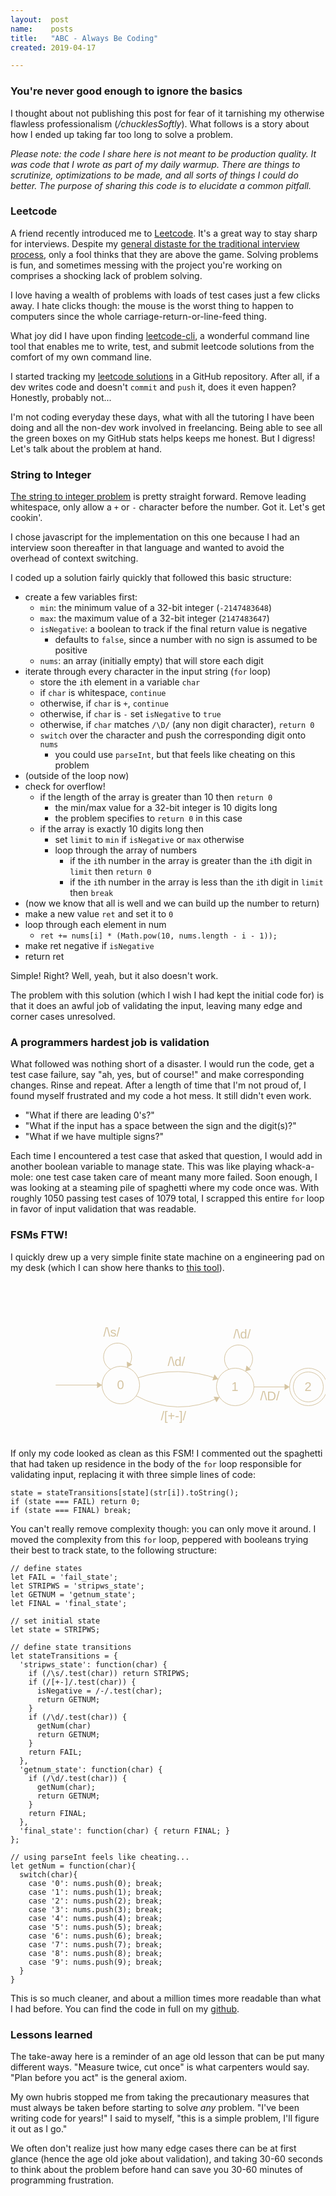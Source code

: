 ```yaml
---
layout:  post
name:    posts
title:   "ABC - Always Be Coding"
created: 2019-04-17

---
```


### You're never good enough to ignore the basics

I thought about not publishing this post for fear of it tarnishing my otherwise
flawless professionalism (<i>/chucklesSoftly</i>). What follows is a story about
how I ended up taking far too long to solve a problem.

<i>Please note: the code I share here is not meant to be production quality. It
was code that I wrote as part of my daily warmup. There are things to
scrutinize, optimizations to be made, and all sorts of things I could do better.
The purpose of sharing this code is to elucidate a common pitfall.</i>

### Leetcode

A friend recently introduced me to [Leetcode](https://leetcode.com/). It's a
great way to stay sharp for interviews. Despite my [general distaste for the
traditional interview
process](https://twitter.com/mxcl/status/608682016205344768), only a fool thinks
that they are above the game. Solving problems is fun, and sometimes messing
with the project you're working on comprises a shocking lack of problem solving.

I love having a wealth of problems with loads of test cases just a few clicks
away. I hate clicks though: the mouse is the worst thing to happen to computers
since the whole carriage-return-or-line-feed thing.

What joy did I have upon finding
[leetcode-cli](https://github.com/skygragon/leetcode-cli), a wonderful command
line tool that enables me to write, test, and submit leetcode solutions from the
comfort of my own command line.

I started tracking my [leetcode
solutions](https://github.com/ethorne/leetcode-solutions) in a GitHub
repository. After all, if a dev writes code and doesn't `commit` and `push` it,
does it even happen? Honestly, probably not...

I'm not coding everyday these days, what with all the tutoring I have been doing
and all the non-dev work involved in freelancing. Being able to see all the
green boxes on my GitHub stats helps keeps me honest. But I digress! Let's talk
about the problem at hand.

### String to Integer
[The string to integer
problem](https://leetcode.com/problems/string-to-integer-atoi/description/) is
pretty straight forward. Remove leading whitespace, only allow a `+` or `-`
character before the number. Got it. Let's get cookin'.

I chose javascript for the implementation on this one because I had an
interview soon thereafter in that language and wanted to avoid the overhead of
context switching.

I coded up a solution fairly quickly that followed this basic structure:
- create a few variables first:
  - `min`: the minimum value of a 32-bit integer (`-2147483648`)
  - `max`: the maximum value of a 32-bit integer (`2147483647`)
  - `isNegative`: a boolean to track if the final return value is negative
    - defaults to `false`, since a number with no sign is assumed to be positive
  - `nums`: an array (initially empty) that will store each digit
- iterate through every character in the input string (`for` loop)
  - store the `i`th element in a variable `char`
  - if `char` is whitespace, `continue`
  - otherwise, if `char` is `+`, `continue`
  - otherwise, if `char` is `-` set `isNegative` to `true`
  - otherwise, if `char` matches `/\D/` (any non digit character), `return 0`
  - `switch` over the character and push the corresponding digit onto `nums`
    - you could use `parseInt`, but that feels like cheating on this problem
- (outside of the loop now)
- check for overflow!
  - if the length of the array is greater than 10 then `return 0`
    - the min/max value for a 32-bit integer is 10 digits long
    - the problem specifies to `return 0` in this case
  - if the array is exactly 10 digits long then
    - set `limit` to `min` if `isNegative` or `max` otherwise
    - loop through the array of numbers
      - if the `i`th number in the array is greater than the `i`th digit in
        `limit` then `return 0`
      - if the `i`th number in the array is less than the `i`th digit in `limit`
        then `break`
- (now we know that all is well and we can build up the number to return)
- make a new value `ret` and set it to `0`
- loop through each element in num
  - `ret += nums[i] * (Math.pow(10, nums.length - i - 1));`
- make ret negative if `isNegative`
- return ret


Simple! Right? Well, yeah, but it also doesn't work.

The problem with this solution (which I wish I had kept the initial code for) is
that it does an awful job of validating the input, leaving many edge and corner
cases unresolved.

### A programmers hardest job is validation

What followed was nothing short of a disaster. I would run the code, get a test
case failure, say "ah, yes, but of course!" and make corresponding changes.
Rinse and repeat.  After a length of time that I'm not proud of, I found myself
frustrated and my code a hot mess. It still didn't even work.

- "What if there are leading 0's?"
- "What if the input has a space between the sign and the digit(s)?"
- "What if we have multiple signs?"

Each time I encountered a test case that asked that question, I would add in
another boolean variable to manage state. This was like playing whack-a-mole:
one test case taken care of meant many more failed. Soon enough, I was looking
at a steaming pile of spaghetti where my code once was. With roughly 1050
passing test cases of 1079 total, I scrapped this entire `for` loop in favor of
input validation that was readable.


### FSMs FTW!
I quickly drew up a very simple finite state machine on a engineering pad on my
desk (which I can show here thanks to [this tool](http://madebyevan.com/fsm/)).

<svg width="600" height="300" version="1.1" xmlns="http://www.w3.org/2000/svg">
<ellipse stroke="#d5c4a1" stroke-width="1" fill="none" cx="176.5" cy="165.5" rx="30" ry="30"/>
<text fill="#d5c4a1" x="170.5" y="171.5" font-family="Helvetica" font-size="20">0</text>
<ellipse stroke="#d5c4a1" stroke-width="1" fill="none" cx="359.5" cy="168.5" rx="30" ry="30"/>
<text fill="#d5c4a1" x="353.5" y="174.5" font-family="Helvetica" font-size="20">1</text>
<ellipse stroke="#d5c4a1" stroke-width="1" fill="none" cx="476.5" cy="168.5" rx="30" ry="30"/>
<text fill="#d5c4a1" x="470.5" y="174.5" font-family="Helvetica" font-size="20">2</text>
<ellipse stroke="#d5c4a1" stroke-width="1" fill="none" cx="476.5" cy="168.5" rx="24" ry="24"/>
<path stroke="#d5c4a1" stroke-width="1" fill="none" d="M 334.437,184.886 A 141.853,141.853 0 0 1 201.012,182.699"/>
<polygon fill="#d5c4a1" stroke-width="1" points="334.437,184.886 325.038,184.082 329.596,192.983"/>
<text fill="#d5c4a1" x="240.5" y="221.5" font-family="Helvetica" font-size="20">/[+-]/</text>
<path stroke="#d5c4a1" stroke-width="1" fill="none" d="M 204.12,153.866 A 193.512,193.512 0 0 1 332.277,155.967"/>
<polygon fill="#d5c4a1" stroke-width="1" points="332.277,155.967 326.505,148.504 323.039,157.884"/>
<text fill="#d5c4a1" x="251.5" y="134.5" font-family="Helvetica" font-size="20">/\d/</text>
<polygon stroke="#d5c4a1" stroke-width="1" points="389.5,168.5 446.5,168.5"/>
<polygon fill="#d5c4a1" stroke-width="1" points="446.5,168.5 438.5,163.5 438.5,173.5"/>
<text fill="#d5c4a1" x="399.5" y="189.5" font-family="Helvetica" font-size="20">/\D/</text>
<path stroke="#d5c4a1" stroke-width="1" fill="none" d="M 160.29,140.395 A 22.5,22.5 0 1 1 186.566,137.364"/>
<text fill="#d5c4a1" x="148.5" y="87.5" font-family="Helvetica" font-size="20">/\s/</text>
<polygon fill="#d5c4a1" stroke-width="1" points="186.566,137.364 194.851,132.851 186.141,127.939"/>
<path stroke="#d5c4a1" stroke-width="1" fill="none" d="M 349.562,140.318 A 22.5,22.5 0 1 1 375.824,143.469"/>
<text fill="#d5c4a1" x="356.5" y="90.5" font-family="Helvetica" font-size="20">/\d/</text>
<polygon fill="#d5c4a1" stroke-width="1" points="375.824,143.469 384.93,141.004 377.598,134.204"/>
<polygon stroke="#d5c4a1" stroke-width="1" points="72.5,165.5 146.5,165.5"/>
<polygon fill="#d5c4a1" stroke-width="1" points="146.5,165.5 138.5,160.5 138.5,170.5"/>
</svg>

If only my code looked as clean as this FSM! I commented out the spaghetti that
had taken up residence in the body of the `for` loop responsible for validating
input, replacing it with three simple lines of code:

```
state = stateTransitions[state](str[i]).toString();
if (state === FAIL) return 0;
if (state === FINAL) break;
```

You can't really remove complexity though: you can only move it around. I moved
the complexity from this `for` loop, peppered with booleans trying their best to
track state, to the following structure:

```
// define states
let FAIL = 'fail_state';
let STRIPWS = 'stripws_state';
let GETNUM = 'getnum_state';
let FINAL = 'final_state';

// set initial state
let state = STRIPWS;

// define state transitions
let stateTransitions = {
  'stripws_state': function(char) {
    if (/\s/.test(char)) return STRIPWS;
    if (/[+-]/.test(char)) {
      isNegative = /-/.test(char);
      return GETNUM;
    }
    if (/\d/.test(char)) {
      getNum(char)
      return GETNUM;
    }
    return FAIL;
  },
  'getnum_state': function(char) {
    if (/\d/.test(char)) {
      getNum(char);
      return GETNUM;
    }
    return FINAL;
  },
  'final_state': function(char) { return FINAL; }
};

// using parseInt feels like cheating...
let getNum = function(char){
  switch(char){
    case '0': nums.push(0); break;
    case '1': nums.push(1); break;
    case '2': nums.push(2); break;
    case '3': nums.push(3); break;
    case '4': nums.push(4); break;
    case '5': nums.push(5); break;
    case '6': nums.push(6); break;
    case '7': nums.push(7); break;
    case '8': nums.push(8); break;
    case '9': nums.push(9); break;
  }
}
```

This is so much cleaner, and about a million times more readable than what I had
before. You can find the code in full on my
[github](https://github.com/ethorne/leetcode-solutions/blob/master/8.string-to-integer-atoi.js).

### Lessons learned

The take-away here is a reminder of an age old lesson that can be put many
different ways. "Measure twice, cut once" is what carpenters would say. "Plan
before you act" is the general axiom.

My own hubris stopped me from taking the precautionary measures that must always
be taken before starting to solve <i>any</i> problem. "I've been writing code
for years!" I said to myself, "this is a simple problem, I'll figure it out as I
go."

We often don't realize just how many edge cases there can be at first glance
(hence the age old joke about validation), and taking 30-60 seconds to think
about the problem before hand can save you 30-60 minutes of programming
frustration.
